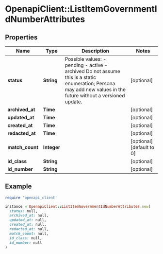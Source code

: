 # OpenapiClient::ListItemGovernmentIdNumberAttributes

## Properties

| Name | Type | Description | Notes |
| ---- | ---- | ----------- | ----- |
| **status** | **String** | Possible values: - pending - active - archived  Do not assume this is a static enumeration; Persona may add new values in the future without a versioned update. | [optional] |
| **archived_at** | **Time** |  | [optional] |
| **updated_at** | **Time** |  | [optional] |
| **created_at** | **Time** |  | [optional] |
| **redacted_at** | **Time** |  | [optional] |
| **match_count** | **Integer** |  | [optional][default to 0] |
| **id_class** | **String** |  | [optional] |
| **id_number** | **String** |  | [optional] |

## Example

```ruby
require 'openapi_client'

instance = OpenapiClient::ListItemGovernmentIdNumberAttributes.new(
  status: null,
  archived_at: null,
  updated_at: null,
  created_at: null,
  redacted_at: null,
  match_count: null,
  id_class: null,
  id_number: null
)
```


